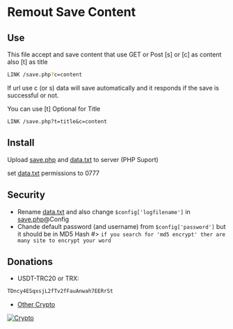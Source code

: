 # Remout Save Content

## Use
This file accept and save content that use GET or Post [s] or [c] as content also [t] as title

```bash
LINK /save.php?c=content
```

If url use c (or s) data will save automatically and it responds if the save is successful or not.

You can use [t] Optional for Title

```example
LINK /save.php?t=title&c=content
```

## Install

Upload [save.php](/save.php) and [data.txt](/data.txt) to server (PHP Suport)

set [data.txt](/data.txt) permissions to 0777

## Security

* Rename  [data.txt](/data.txt) and also change `$config['logfilename']` in  [save.php](/save.php)@Config
* Chande default password (and username) from `$config['password']`  but it should be in MD5 Hash #> `if you search for 'md5 encrypt' ther are many site to encrypt your word`

## Donations
* USDT-TRC20 or TRX:
```bash
TDncy4ESqxsjL2fTv2fFauAnwah7EERrSt
```
* [Other Crypto](https://nowpayments.io/donation/limil)

[![Crypto](https://nowpayments.io/images/embeds/donation-button-black.svg)](https://nowpayments.io/donation?api_key=KK88B02-4NKMWQ9-N8QM8AB-TACRMBM)

